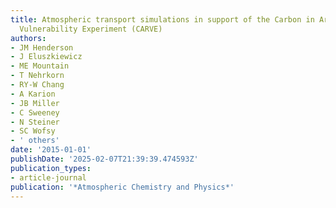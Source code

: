 ```yaml
---
title: Atmospheric transport simulations in support of the Carbon in Arctic Reservoirs
  Vulnerability Experiment (CARVE)
authors:
- JM Henderson
- J Eluszkiewicz
- ME Mountain
- T Nehrkorn
- RY-W Chang
- A Karion
- JB Miller
- C Sweeney
- N Steiner
- SC Wofsy
- ' others'
date: '2015-01-01'
publishDate: '2025-02-07T21:39:39.474593Z'
publication_types:
- article-journal
publication: '*Atmospheric Chemistry and Physics*'
---
```


